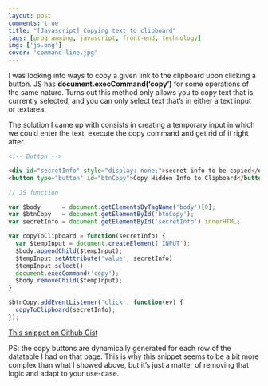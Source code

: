 ```yaml
---
layout: post
comments: true
title: "[Javascript] Copying text to clipboard"
tags: [programming, javascript, front-end, technology]
img: ['js.png']
cover: 'command-line.jpg'
---
```


I was looking into ways to copy a given link to the clipboard upon clicking a button. JS has **document.execCommand(‘copy’)** for some operations of the same nature. Turns out this method only allows you to copy text that is currently selected, and you can only select text that’s in either a text input or textarea.

The solution I came up with consists in creating a temporary input in which we could enter the text, execute the copy command and get rid of it right after.

```html
<!-- Button -->

<div id="secretInfo" style="display: none;">secret info to be copied</div>
<button type="button" id="btnCopy">Copy Hidden Info to Clipboard</button>
```

```javascript
// JS function

var $body      = document.getElementsByTagName('body')[0];
var $btnCopy   = document.getElementById('btnCopy');
var secretInfo = document.getElementById('secretInfo').innerHTML;

var copyToClipboard = function(secretInfo) {
  var $tempInput = document.createElement('INPUT');
  $body.appendChild($tempInput);
  $tempInput.setAttribute('value', secretInfo)
  $tempInput.select();
  document.execCommand('copy');
  $body.removeChild($tempInput);
}

$btnCopy.addEventListener('click', function(ev) {
  copyToClipboard(secretInfo);
});
```

[This snippet on Github Gist](https://gist.github.com/anazard/d42354f45e172519c0be3cead34fe869)

PS: the copy buttons are dynamically generated for each row of the datatable I had on that page. This is why this snippet seems to be a bit more complex than what I showed above, but it’s just a matter of removing that logic and adapt to your use-case.
